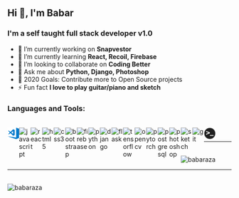 ## Hi 👋, I'm Babar

### I'm a self taught full stack developer v1.0

- 🔭 I’m currently working on **Snapvestor**
- 🌱 I’m currently learning **React, Recoil, Firebase**
- 👯 I’m looking to collaborate on **Coding Better**
- 💬 Ask me about **Python, Django, Photoshop**
- 🥅 2020 Goals: Contribute more to Open Source projects
- ⚡ Fun fact **I love to play guitar/piano and sketch**

### Languages and Tools:
<br />

<img align="left" src="https://raw.githubusercontent.com/github/explore/80688e429a7d4ef2fca1e82350fe8e3517d3494d/topics/visual-studio-code/visual-studio-code.png" alt="Visual Studio Code" width="26px" />

<img align="left" src="https://devicons.github.io/devicon/devicon.git/icons/javascript/javascript-original.svg" alt="javascript" width="26" />

<img align="left" src="https://devicons.github.io/devicon/devicon.git/icons/react/react-original-wordmark.svg" alt="react" width="26" /> 

<img align="left" src="https://devicons.github.io/devicon/devicon.git/icons/html5/html5-original-wordmark.svg" alt="html5" width="26" /> 

<img align="left" src="https://devicons.github.io/devicon/devicon.git/icons/css3/css3-original-wordmark.svg" alt="css3" width="26" />

<img align="left" src="https://devicons.github.io/devicon/devicon.git/icons/bootstrap/bootstrap-plain.svg" alt="bootstrap" width="26"/>

<img align="left" src="https://www.vectorlogo.zone/logos/firebase/firebase-icon.svg" alt="firebase" width="26" /> 

<img align="left" src="https://devicons.github.io/devicon/devicon.git/icons/python/python-original.svg" alt="python" width="26" /> 

<img align="left" src="https://devicons.github.io/devicon/devicon.git/icons/django/django-original.svg" alt="django" width="26" />

<img align="left" src="https://www.vectorlogo.zone/logos/pocoo_flask/pocoo_flask-icon.svg" alt="flask" width="26" />

<img align="left" src="https://www.vectorlogo.zone/logos/tensorflow/tensorflow-icon.svg" alt="tensorflow" width="26" />

<img align="left" src="https://www.vectorlogo.zone/logos/opencv/opencv-icon.svg" alt="opencv" width="26" /> 

<img align="left" src="https://www.vectorlogo.zone/logos/pytorch/pytorch-icon.svg" alt="pytorch" width="26" /> 

<img align="left" src="https://devicons.github.io/devicon/devicon.git/icons/postgresql/postgresql-original-wordmark.svg" alt="postgresql" width="26" /> 

<img align="left" src="https://devicons.github.io/devicon/devicon.git/icons/photoshop/photoshop-plain.svg" alt="photoshop" width="26" /> 

<img align="left" src="https://www.vectorlogo.zone/logos/sketchapp/sketchapp-icon.svg" alt="sketch" width="26" /> 

<img align="left" src="https://www.vectorlogo.zone/logos/git-scm/git-scm-icon.svg" alt="git" width="26" />

<img align="left" alt="Terminal" width="26px" src="https://raw.githubusercontent.com/github/explore/80688e429a7d4ef2fca1e82350fe8e3517d3494d/topics/terminal/terminal.png" />

<br />

---

<br />

<img src="https://github-readme-stats.vercel.app/api/top-langs/?username=babaraza&layout=compact&hide=html" alt="babaraza" />

<br />

---

<br />

<img src="https://github-readme-stats.vercel.app/api?username=babaraza&show_icons=true&hide_border=true" alt="babaraza" />
